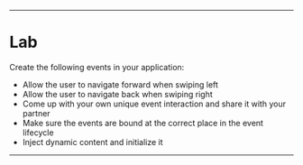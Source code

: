 <!--
{
	"title": "Lab",
	"sidebar": false,
	"theme": "jquery-mobile",
	"plugins": [ "jquerymobile" ]
}
-->
---

# Lab

Create the following events in your application:

* Allow the user to navigate forward when swiping left
* Allow the user to navigate back when swiping right
* Come up with your own unique event interaction and share it with your partner
* Make sure the events are bound at the correct place in the event lifecycle
* Inject dynamic content and initialize it

---
